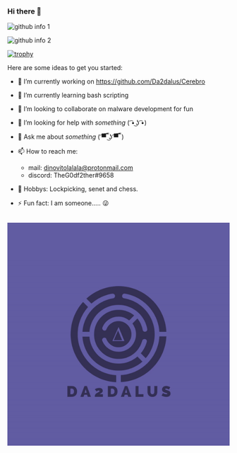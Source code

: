 ### Hi there 👋

  ![github info 1](https://github-readme-stats.vercel.app/api?username=Da2dalus&show_icons=true&theme=nord&include_all_commits=true)
  
  
  
  ![github info 2](https://github-readme-stats.vercel.app/api/top-langs/?username=Da2dalus&langs_count=14&theme=nord&layout=compact)
  
  [![trophy](https://github-profile-trophy.vercel.app/?username=Da2dalus&theme=nord)](https://github.com/ryo-ma/github-profile-trophy)


Here are some ideas to get you started:

- 🔭 I’m currently working on https://github.com/Da2dalus/Cerebro

- 🌱 I’m currently learning bash scripting

- 👯 I’m looking to collaborate on malware development for fun

- 🤔 I’m looking for help with *something* ( ͡• ͜ʖ ͡•)

- 💬 Ask me about *something* ( ͡▀̿ ̿ ͜ʖ ͡▀̿ ̿ )

- 📫 How to reach me:
     - mail: dinovitolalala@protonmail.com
     - discord: TheG0df2ther#9658

- 🎨 Hobbys: Lockpicking, senet and chess.
     
- ⚡ Fun fact: I am someone..... 😜

##





















![Da2dalus](https://github.com/Da2dalus/Cerebro/blob/main/pictures/Da2dalus.gif)
